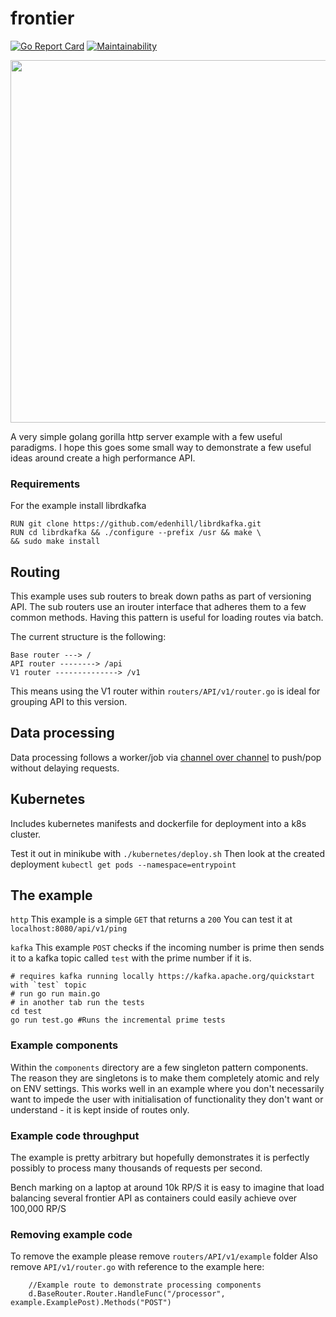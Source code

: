 # frontier


[![Go Report Card](https://goreportcard.com/badge/github.com/AlexsJones/frontier)](https://goreportcard.com/report/github.com/AlexsJones/frontier)
[![Maintainability](https://api.codeclimate.com/v1/badges/3eceeb49838553cb94fb/maintainability)](https://codeclimate.com/github/AlexsJones/frontier/maintainability)

<img src="https://i.imgur.com/HpKOfUt.png" width="580"/>


A very simple golang gorilla http server example with a few useful paradigms.
I hope this goes some small way to demonstrate a few useful ideas around create a high performance API.

### Requirements

For the example install librdkafka
```
RUN git clone https://github.com/edenhill/librdkafka.git
RUN cd librdkafka && ./configure --prefix /usr && make \
&& sudo make install
```

## Routing

This example uses sub routers to break down paths as part of versioning API.
The sub routers use an irouter interface that adheres them to a few common methods.
Having this pattern is useful for loading routes via batch.

The current structure is the following:
```
Base router ---> /
API router --------> /api
V1 router --------------> /v1
```

This means using the V1 router within `routers/API/v1/router.go` is ideal for grouping API to this version.

## Data processing

Data processing follows a worker/job via [channel over channel](https://www.goin5minutes.com/blog/channel_over_channel/) to push/pop without delaying requests.

## Kubernetes

Includes kubernetes manifests and dockerfile for deployment into a k8s cluster.

Test it out in minikube with `./kubernetes/deploy.sh`
Then look at the created deployment `kubectl get pods --namespace=entrypoint`

## The example

`http`
This example is a simple `GET` that returns a `200`
You can test it at `localhost:8080/api/v1/ping`

`kafka`
This example `POST` checks if the incoming number is prime then sends it to a kafka topic
called `test` with the prime number if it is.


```
# requires kafka running locally https://kafka.apache.org/quickstart with `test` topic
# run go run main.go
# in another tab run the tests
cd test
go run test.go #Runs the incremental prime tests
```

### Example components

Within the `components` directory are a few singleton pattern components.
The reason they are singletons is to make them completely atomic and rely on ENV settings.
This works well in an example where you don't necessarily want to impede the user with initialisation of functionality they don't want or understand - it is kept inside of routes only.

### Example code throughput

The example is pretty arbitrary but hopefully demonstrates it is perfectly possibly to process
many thousands of requests per second.

Bench marking on a laptop at around 10k RP/S it is easy to imagine that load balancing several frontier API
as containers could easily achieve over 100,000 RP/S

### Removing example code

To remove the example please remove `routers/API/v1/example` folder
Also remove `API/v1/router.go` with reference to the example here:
```
	//Example route to demonstrate processing components
	d.BaseRouter.Router.HandleFunc("/processor", example.ExamplePost).Methods("POST")
```
